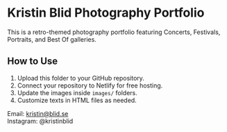 
# Kristin Blid Photography Portfolio

This is a retro-themed photography portfolio featuring Concerts, Festivals, Portraits, and Best Of galleries.

## How to Use

1. Upload this folder to your GitHub repository.
2. Connect your repository to Netlify for free hosting.
3. Update the images inside `images/` folders.
4. Customize texts in HTML files as needed.

Email: kristin@blid.se  
Instagram: @kristinblid
